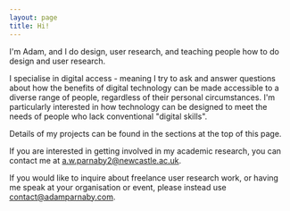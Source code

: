 ```yaml
---
layout: page
title: Hi!
---
```


I'm Adam, and I do design, user research, and teaching people how to do design and user research. 

I specialise in digital access - meaning I try to ask and answer questions about how the benefits of digital technology can be made accessible to a diverse range of people, regardless of their personal circumstances. I'm particularly interested in how technology can be designed to meet the needs of people who lack conventional "digital skills".

Details of my projects can be found in the sections at the top of this page.

If you are interested in getting involved in my academic research, you can contact me at [a.w.parnaby2@newcastle.ac.uk](mailto:a.w.parnaby2@newcastle.ac.uk).

If you would like to inquire about freelance user research work, or having me speak at your organisation or event, please instead use [contact@adamparnaby.com](mailto:contact@adamparnaby.com).